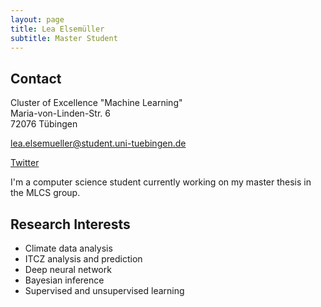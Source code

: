 ```yaml
---
layout: page
title: Lea Elsemüller
subtitle: Master Student
---
```


## Contact

Cluster of Excellence "Machine Learning"  
Maria-von-Linden-Str. 6  
72076 Tübingen  

[lea.elsemueller@student.uni-tuebingen.de](mailto:lea.elsemueller@student.uni-tuebingen.de)  

[Twitter](https://twitter.com/lea_else)

I'm a computer science student currently working on my master thesis in
the MLCS group. 

## Research Interests

+ Climate data analysis
+ ITCZ analysis and prediction
+ Deep neural network
+ Bayesian inference
+ Supervised and unsupervised learning


